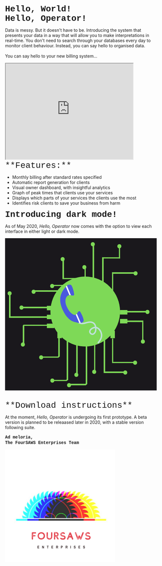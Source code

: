  <span style="font-family:Courier; font-size:2em;"> **Hello, World!** </span> <br>
 <span style="font-family:Courier; font-size:2em;"> **Hello, Operator!** </span> 

Data is messy. But it doesn't have to be. Introducing the system that presents your data in a way that will allow you to make interpretations in real-time. You don't need to search through your databases every day to monitor client behaviour. Instead, you can say hello to organised data.<br>
<br>
You can say hello to your new billing system...

<iframe width="420" height="315"
src="https://www.youtube.com/embed/ZOkvADbDS60">
</iframe>

<br>
 <span style="font-family:Courier; font-size:2em;"> **Features:** </span> 
 
- Monthly billing after standard rates specified
- Automatic report generation for clients
- Visual owner dashboard, with insightful analytics
- Graph of peak times that clients use your services
- Displays which parts of your services the clients use the most
- Identifies risk clients to save your business from harm

 <span style="font-family:Courier; font-size:2em;"> **Introducing dark mode!** </span> 

As of May 2020, *Hello, Operator* now comes with the option to view each interface in either light or dark mode. 

![](logo.gif)


<br>
 <span style="font-family:Courier; font-size:2em;"> **Download instructions** </span> 

At the moment, <span> *Hello, Operator* </span> is undergoing its first prototype. A beta version is planned to be releaased later in 2020, with a stable version following suite.


 <span style="font-family:Courier; font-size:1em;"> **Ad meloria,** </span> <br>
  <span style="font-family:Courier; font-size:1em;"> **The FourSAWS Enterprises Team** </span> 

![Image](FSELogo.png)
